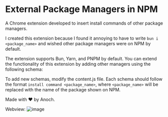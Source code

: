 # External Package Managers in NPM
A Chrome extension developed to insert install commands of other package managers.

I created this extension because I found it annoying to have to write `bun i <package_name>` and wished other package managers were on NPM by default.

The extension supports Bun, Yarn, and PNPM by default. You can extend the functionality of this extension by adding other managers using the following schema:

To add new schemas, modify the content.js file. Each schema should follow the format `install command <package_name>`, where `<package_name>` will be replaced with the name of the package shown on NPM.

Made with ❤️ by Anoch.

Webview:
![image](https://github.com/user-attachments/assets/bef5c8ff-b45b-45b4-b41e-b8a274810ff0)
